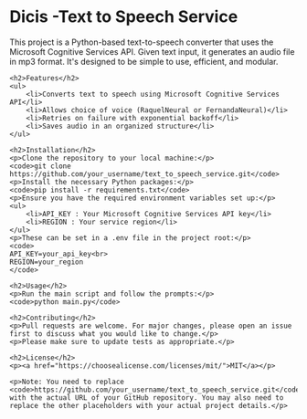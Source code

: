 <!DOCTYPE html>
<html>
<body>
    <h1>Dicis -Text to Speech Service</h1>
    <p>This project is a Python-based text-to-speech converter that uses the Microsoft Cognitive Services API. Given text input, it generates an audio file in mp3 format. It's designed to be simple to use, efficient, and modular.</p>
    
    <h2>Features</h2>
    <ul>
        <li>Converts text to speech using Microsoft Cognitive Services API</li>
        <li>Allows choice of voice (RaquelNeural or FernandaNeural)</li>
        <li>Retries on failure with exponential backoff</li>
        <li>Saves audio in an organized structure</li>
    </ul>
    
    <h2>Installation</h2>
    <p>Clone the repository to your local machine:</p>
    <code>git clone https://github.com/your_username/text_to_speech_service.git</code>
    <p>Install the necessary Python packages:</p>
    <code>pip install -r requirements.txt</code>
    <p>Ensure you have the required environment variables set up:</p>
    <ul>
        <li>API_KEY : Your Microsoft Cognitive Services API key</li>
        <li>REGION : Your service region</li>
    </ul>
    <p>These can be set in a .env file in the project root:</p>
    <code>
    API_KEY=your_api_key<br>
    REGION=your_region
    </code>

    <h2>Usage</h2>
    <p>Run the main script and follow the prompts:</p>
    <code>python main.py</code>

    <h2>Contributing</h2>
    <p>Pull requests are welcome. For major changes, please open an issue first to discuss what you would like to change.</p>
    <p>Please make sure to update tests as appropriate.</p>

    <h2>License</h2>
    <p><a href="https://choosealicense.com/licenses/mit/">MIT</a></p>

    <p>Note: You need to replace <code>https://github.com/your_username/text_to_speech_service.git</code> with the actual URL of your GitHub repository. You may also need to replace the other placeholders with your actual project details.</p>
</body>
</html>
